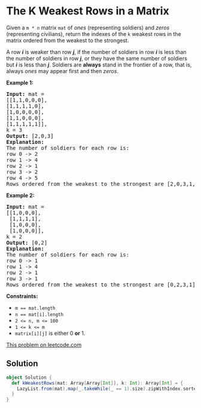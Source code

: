 # The K Weakest Rows in a Matrix

Given a `m * n` matrix <code>mat</code> of _ones_ (representing soldiers) and
_zeros_ (representing civilians), return the indexes of the `k` weakest rows in
the matrix ordered from the weakest to the strongest.

A row _**i**_ is weaker than row _**j**_, if the number of soldiers in row
_**i**_ is less than the number of soldiers in row _**j**_, or they have the
same number of soldiers but _**i**_ is less than _**j**_. Soldiers are
**always** stand in the frontier of a row, that is, always _ones_ may appear
first and then _zeros_.

**Example 1:**

<pre>
<strong>Input:</strong> mat =
[[1,1,0,0,0],
[1,1,1,1,0],
[1,0,0,0,0],
[1,1,0,0,0],
[1,1,1,1,1]],
k = 3
<strong>Output:</strong> [2,0,3]
<strong>Explanation:</strong>
The number of soldiers for each row is:
row 0 -> 2
row 1 -> 4
row 2 -> 1
row 3 -> 2
row 4 -> 5
Rows ordered from the weakest to the strongest are [2,0,3,1,4]
</pre>

**Example 2:**

<pre>
<strong>Input:</strong> mat =
[[1,0,0,0],
 [1,1,1,1],
 [1,0,0,0],
 [1,0,0,0]],
k = 2
<strong>Output:</strong> [0,2]
<strong>Explanation:</strong>
The number of soldiers for each row is:
row 0 -> 1
row 1 -> 4
row 2 -> 1
row 3 -> 1
Rows ordered from the weakest to the strongest are [0,2,3,1]
</pre>

**Constraints:**

* `m == mat.length`
* `n == mat[i].length`
* `2 <= n, m <= 100`
* `1 <= k <= m`
* `matrix[i][j]` is either 0 **or** 1.

[This problem on leetcode.com](https://leetcode.com/problems/the-k-weakest-rows-in-a-matrix/)

## Solution

```scala
object Solution {
  def kWeakestRows(mat: Array[Array[Int]], k: Int): Array[Int] = {
    LazyList.from(mat).map(_.takeWhile(_ == 1).size).zipWithIndex.sorted.take(k).map(_._2).toArray
  }
}
```
